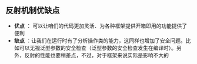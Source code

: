 ## 反射机制优缺点

-   **优点** ： 可以让咱们的代码更加灵活、为各种框架提供开箱即用的功能提供了便利
-   **缺点** ：让我们在运行时有了分析操作类的能力，这同样也增加了安全问题。比如可以无视泛型参数的安全检查（泛型参数的安全检查发生在编译时）。另外，反射的性能也要稍差点，不过，对于框架来说实际是影响不大的